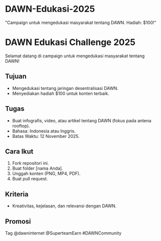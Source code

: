 # DAWN-Edukasi-2025
"Campaign untuk mengedukasi masyarakat tentang DAWN. Hadiah: $100!"
# DAWN Edukasi Challenge 2025
Selamat datang di campaign untuk mengedukasi masyarakat tentang DAWN!

## Tujuan
- Mengedukasi tentang jaringan desentralisasi DAWN.
- Menyediakan hadiah $100 untuk konten terbaik.

## Tugas
- Buat infografis, video, atau artikel tentang DAWN (fokus pada antena rooftop).
- Bahasa: Indonesia atau Inggris.
- Batas Waktu: 12 November 2025.

## Cara Ikut
1. Fork repositori ini.
2. Buat folder [nama Anda].
3. Unggah konten (PNG, MP4, PDF).
4. Buat pull request.

## Kriteria
- Kreativitas, kejelasan, dan relevansi dengan DAWN.

## Promosi
Tag @dawninternet @SuperteamEarn #DAWNCommunity
